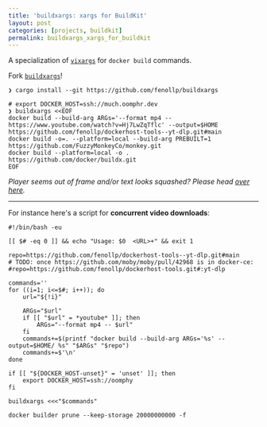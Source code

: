 ```yaml
---
title: 'buildxargs: xargs for BuildKit'
layout: post
categories: [projects, buildkit]
permalink: buildxargs_xargs_for_buildkit
---
```


A specialization of [`vixargs`](./vixargs-visual-xargs) for `docker build` commands.

Fork [`buildxargs`](https://github.com/fenollp/buildxargs)!

```shell
❯ cargo install --git https://github.com/fenollp/buildxargs

# export DOCKER_HOST=ssh://much.oomphr.dev
❯ buildxargs <<EOF
docker build --build-arg ARGs='--format mp4 -- https://www.youtube.com/watch?v=Hj7LwZqTflc' --output=$HOME https://github.com/fenollp/dockerhost-tools--yt-dlp.git#main
docker build -o=. --platform=local --build-arg PREBUILT=1 https://github.com/FuzzyMonkeyCo/monkey.git
docker build --platform=local -o . https://github.com/docker/buildx.git
EOF
```

<script id="asciicast-tOf28m3MIdDI4IBRE53QAaYG5" src="https://asciinema.org/a/tOf28m3MIdDI4IBRE53QAaYG5.js" async data-autoplay="true" data-loop="true" data-idleTimeLimit="1" data-theme="monokai" data-size="small"></script>

*Player seems out of frame and/or text looks squashed? Please head [over here](https://asciinema.org/a/tOf28m3MIdDI4IBRE53QAaYG5).*

---

For instance here's a script for **concurrent video downloads**:
```shell
#!/bin/bash -eu

[[ $# -eq 0 ]] && echo "Usage: $0  <URL>+" && exit 1

repo=https://github.com/fenollp/dockerhost-tools--yt-dlp.git#main
# TODO: once https://github.com/moby/moby/pull/42968 is in docker-ce:
#repo=https://github.com/fenollp/dockerhost-tools.git#:yt-dlp

commands=''
for ((i=1; i<=$#; i++)); do
    url="${!i}"

    ARGs="$url"
    if [[ "$url" = *youtube* ]]; then
        ARGs="--format mp4 -- $url"
    fi
    commands+=$(printf "docker build --build-arg ARGs='%s' --output=$HOME/ %s" "$ARGs" "$repo")
    commands+=$'\n'
done

if [[ "${DOCKER_HOST-unset}" = 'unset' ]]; then
    export DOCKER_HOST=ssh://oomphy
fi

buildxargs <<<"$commands"

docker builder prune --keep-storage 20000000000 -f
```
